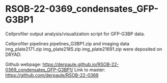 # RSOB-22-0369_condensates_GFP-G3BP1
Cellprofiler output analysis/visualization script for GFP-G3BP data.
 
Cellprofiler pipelines pipelines_G3BP1.zip 
and imaging data 
img_plate2171.zip
img_plate2185.zip
img_plate21691.zip
were deposited on DRYAD.

Github webpage: https://derpaule.github.io/RSOB-22-0369_condensates_GFP-G3BP1/
Link to master: https://github.com/derpaule/RSOB-22-0369

